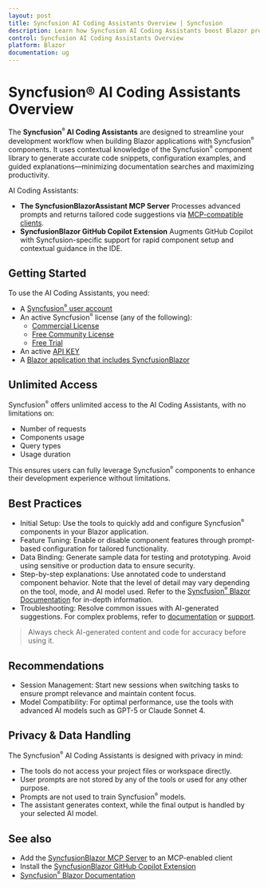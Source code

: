 ```yaml
---
layout: post
title: Syncfusion AI Coding Assistants Overview | Syncfusion
description: Learn how Syncfusion AI Coding Assistants boost Blazor productivity by generating accurate code snippets, configuration examples, and contextual guidance.
control: Syncfusion AI Coding Assistants Overview
platform: Blazor
documentation: ug
---
```


# Syncfusion® AI Coding Assistants Overview

The **Syncfusion<sup style="font-size:70%">&reg;</sup> AI Coding Assistants** are designed to streamline your development workflow when building Blazor applications with Syncfusion<sup style="font-size:70%">&reg;</sup> components. It uses contextual knowledge of the Syncfusion<sup style="font-size:70%">&reg;</sup> component library to generate accurate code snippets, configuration examples, and guided explanations—minimizing documentation searches and maximizing productivity.

AI Coding Assistants:

* **The SyncfusionBlazorAssistant MCP Server**
  Processes advanced prompts and returns tailored code suggestions via [MCP-compatible clients](https://modelcontextprotocol.io/clients).
* **SyncfusionBlazor GitHub Copilot Extension**
  Augments GitHub Copilot with Syncfusion-specific support for rapid component setup and contextual guidance in the IDE.

## Getting Started

To use the AI Coding Assistants, you need:

* A [Syncfusion<sup style="font-size:70%">&reg;</sup> user account](https://www.syncfusion.com/account)
* An active Syncfusion<sup style="font-size:70%">&reg;</sup> license (any of the following):
  - [Commercial License](https://www.syncfusion.com/sales/unlimitedlicense)
  - [Free Community License](https://www.syncfusion.com/products/communitylicense)
  - [Free Trial](https://www.syncfusion.com/account/manage-trials/start-trials)
* An active [API KEY](https://syncfusion.com/account/api-key)
* A [Blazor application that includes SyncfusionBlazor](https://blazor.syncfusion.com/documentation/getting-started/blazor-web-app)

## Unlimited Access

Syncfusion<sup style="font-size:70%">&reg;</sup> offers unlimited access to the AI Coding Assistants, with no limitations on:

* Number of requests
* Components usage
* Query types
* Usage duration

This ensures users can fully leverage Syncfusion<sup style="font-size:70%">&reg;</sup> components to enhance their development experience without limitations.

## Best Practices

* Initial Setup: Use the tools to quickly add and configure Syncfusion<sup style="font-size:70%">&reg;</sup> components in your Blazor application.
* Feature Tuning: Enable or disable component features through prompt-based configuration for tailored functionality.
* Data Binding: Generate sample data for testing and prototyping. Avoid using sensitive or production data to ensure security.
* Step-by-step explanations: Use annotated code to understand component behavior. Note that the level of detail may vary depending on the tool, mode, and AI model used. Refer to the [Syncfusion<sup style="font-size:70%">&reg;</sup> Blazor Documentation](https://blazor.syncfusion.com/documentation/getting-started/blazor-web-app) for in-depth information.
* Troubleshooting: Resolve common issues with AI-generated suggestions. For complex problems, refer to [documentation](https://blazor.syncfusion.com/documentation/getting-started/blazor-web-app) or [support](https://support.syncfusion.com/support/tickets/create).

> Always check AI-generated content and code for accuracy before using it.

## Recommendations

* Session Management: Start new sessions when switching tasks to ensure prompt relevance and maintain content focus.
* Model Compatibility: For optimal performance, use the tools with advanced AI models such as GPT-5 or Claude Sonnet 4.

## Privacy & Data Handling

The Syncfusion<sup style="font-size:70%">&reg;</sup> AI Coding Assistants is designed with privacy in mind:

* The tools do not access your project files or workspace directly.
* User prompts are not stored by any of the tools or used for any other purpose.
* Prompts are not used to train Syncfusion<sup style="font-size:70%">&reg;</sup> models.
* The assistant generates context, while the final output is handled by your selected AI model.

## See also

* Add the [SyncfusionBlazor MCP Server](./mcp-server.md) to an MCP-enabled client
* Install the [SyncfusionBlazor GitHub Copilot Extension](./copilot-extension.md)
* [Syncfusion<sup style="font-size:70%">&reg;</sup> Blazor Documentation](https://blazor.syncfusion.com/documentation)